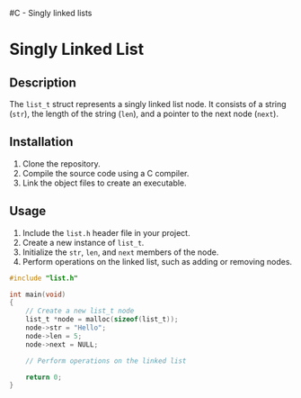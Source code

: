 #C - Singly linked lists
# Singly Linked List

## Description
The `list_t` struct represents a singly linked list node. It consists of a string (`str`), the length of the string (`len`), and a pointer to the next node (`next`).

## Installation
1. Clone the repository.
2. Compile the source code using a C compiler.
3. Link the object files to create an executable.

## Usage
1. Include the `list.h` header file in your project.
2. Create a new instance of `list_t`.
3. Initialize the `str`, `len`, and `next` members of the node.
4. Perform operations on the linked list, such as adding or removing nodes.

```c
#include "list.h"

int main(void)
{
    // Create a new list_t node
    list_t *node = malloc(sizeof(list_t));
    node->str = "Hello";
    node->len = 5;
    node->next = NULL;

    // Perform operations on the linked list

    return 0;
}

